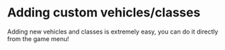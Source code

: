 # Adding custom vehicles/classes
Adding new vehicles and classes is extremely easy, you can do it directly from the game menu!
